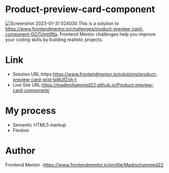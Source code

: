 # Product-preview-card-component
![Screenshot 2023-01-31 024030](https://user-images.githubusercontent.com/121677014/215637664-eeb12763-49f8-4426-b8aa-d2c5a6f59840.png)
This is a solution to https://www.frontendmentor.io/challenges/product-preview-card-component-GO7UmttRfa. Frontend Mentor challenges help you improve your coding skills by building realistic projects.
# Link
- Solution URL:https:https://www.frontendmentor.io/solutions/product-preview-card-grid-tpWJfZxh-t
- Live Site URL:https://madmohammed22.github.io/Product-preview-card-component/
# My process
- Semantic HTML5 markup
- Flexbox
# Author
Frontend Mentor -https://www.frontendmentor.io/profile/Madmohammed22
